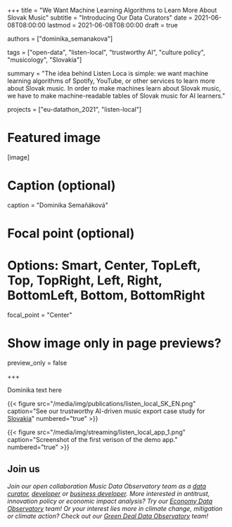 +++
title = "We Want Machine Learning Algorithms to Learn More About Slovak Music"
subtitle = "Introducing Our Data Curators"
date = 2021-06-08T08:00:00
lastmod = 2021-06-08T08:00:00
draft = true

authors = ["dominika_semanakova"]

tags = ["open-data", "listen-local", "trustworthy AI", "culture policy",  "musicology", "Slovakia"]

summary = "The idea behind Listen Loca is simple: we want machine learning algorithms of Spotify, YouTube, or other services to learn more about Slovak music.  In order to make machines learn about Slovak music, we have to make machine-readable tables of Slovak music for AI learners."

projects = ["eu-datathon_2021", "listen-local"]

# Featured image
[image]
  # Caption (optional)
  caption = "Dominika Semaňáková"

  # Focal point (optional)
  # Options: Smart, Center, TopLeft, Top, TopRight, Left, Right, BottomLeft, Bottom, BottomRight
  focal_point = "Center"

  # Show image only in page previews?
  preview_only = false

+++

Dominika text here


{{< figure src="/media/img/publications/listen_local_SK_EN.png" caption="See our trustworthy AI-driven music export case study for [Slovakia](https://music.dataobservatory.eu/publication/listen_local_2020/)" numbered="true" >}}

{{< figure src="/media/img/streaming/listen_local_app_1.png" caption="Screenshot of the first verison of the demo app." numbered="true" >}}

## Join us

*Join our open collaboration Music Data Observatory team as a [data curator](/authors/curator), [developer](/authors/developer) or [business developer](/authors/team). More interested in antitrust, innovation policy or economic impact analysis? Try our [Economy Data Observatory](https://economy.dataobservatory.eu/#contributors) team! Or your interest lies more in climate change, mitigation or climate action? Check out our [Green Deal Data Observatory](https://greendeal.dataobservatory.eu/#contributors) team!*
